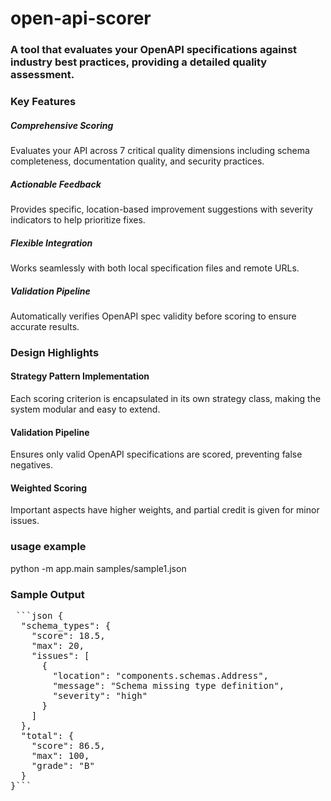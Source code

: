 # open-api-scorer

### A tool that evaluates your OpenAPI specifications against industry best practices, providing a detailed quality assessment.


### Key Features
##### Comprehensive Scoring
Evaluates your API across 7 critical quality dimensions including schema completeness, documentation quality, and security practices.


##### Actionable Feedback
Provides specific, location-based improvement suggestions with severity indicators to help prioritize fixes.


##### Flexible Integration
Works seamlessly with both local specification files and remote URLs.


##### Validation Pipeline
Automatically verifies OpenAPI spec validity before scoring to ensure accurate results.


### Design Highlights
#### Strategy Pattern Implementation
Each scoring criterion is encapsulated in its own strategy class, making the system modular and easy to extend.

#### Validation Pipeline
Ensures only valid OpenAPI specifications are scored, preventing false negatives.

#### Weighted Scoring
Important aspects have higher weights, and partial credit is given for minor issues.


### usage example
python -m app.main samples/sample1.json     

### Sample Output
<pre> ```json {
  "schema_types": {
    "score": 18.5,
    "max": 20,
    "issues": [
      {
        "location": "components.schemas.Address",
        "message": "Schema missing type definition",
        "severity": "high"
      }
    ]
  },
  "total": {
    "score": 86.5,
    "max": 100,
    "grade": "B"
  }
}``` </pre>
